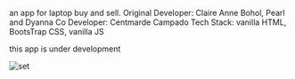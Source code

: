 an app for laptop buy and sell.
Original Developer: Claire Anne Bohol, Pearl and Dyanna
Co Developer: Centmarde Campado
Tech Stack: vanilla HTML, BootsTrap CSS, vanilla JS

this app is under development

![set](https://github.com/kleyr567/RenTech/assets/159101935/6ea16ef2-0848-407c-bd64-0a6f995b3a33)
